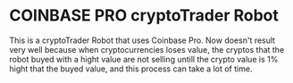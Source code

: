 # COINBASE PRO cryptoTrader Robot

This is a cryptoTrader Robot that uses Coinbase Pro. Now doesn't result very well because when cryptocurrencies loses value, the cryptos that the robot buyed with a hight value are not selling untill the crypto value is 1% hight that the buyed value, and this process can take a lot of time.
